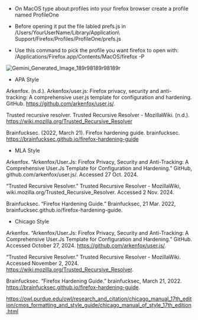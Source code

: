 - On MacOS type about:profiles into your firefox browser create a profile named ProfileOne 
- Before opening it put the file labled prefs.js in /Users/YourUserName/Library/Application\ Support/Firefox/Profiles/ProfileOne/prefs.js 

- Use this command to pick the profile you want firefox to open with: /Applications/Firefox.app/Contents/MacOS/firefox -P

![Gemini_Generated_Image_189r98189r98189r](https://github.com/user-attachments/assets/9b3a4880-aade-47b9-809c-928518ab60f2)

- APA Style

Arkenfox. (n.d.). Arkenfox/user.js: Firefox privacy, security and anti-tracking: A comprehensive user.js template for configuration and hardening. GitHub. https://github.com/arkenfox/user.js/. 

Trusted recursive resolver. Trusted Recursive Resolver - MozillaWiki. (n.d.). https://wiki.mozilla.org/Trusted_Recursive_Resolver 

Brainfucksec. (2022, March 21). Firefox hardening guide. brainfucksec. https://brainfucksec.github.io/firefox-hardening-guide 

- MLA Style

Arkenfox. “Arkenfox/User.Js: Firefox Privacy, Security and Anti-Tracking: A Comprehensive User.Js Template for Configuration and Hardening.” GitHub, github.com/arkenfox/user.js/. Accessed 27 Oct. 2024. 

“Trusted Recursive Resolver.” Trusted Recursive Resolver - MozillaWiki, wiki.mozilla.org/Trusted_Recursive_Resolver. Accessed 2 Nov. 2024. 

Brainfucksec. “Firefox Hardening Guide.” Brainfucksec, 21 Mar. 2022, brainfucksec.github.io/firefox-hardening-guide. 

- Chicago Style

Arkenfox. “Arkenfox/User.Js: Firefox Privacy, Security and Anti-Tracking: A Comprehensive User.Js Template for Configuration and Hardening.” GitHub. Accessed October 27, 2024. https://github.com/arkenfox/user.js/. 

“Trusted Recursive Resolver.” Trusted Recursive Resolver - MozillaWiki. Accessed November 2, 2024. https://wiki.mozilla.org/Trusted_Recursive_Resolver. 

Brainfucksec. “Firefox Hardening Guide.” brainfucksec, March 21, 2022. https://brainfucksec.github.io/firefox-hardening-guide. 







https://owl.purdue.edu/owl/research_and_citation/chicago_manual_17th_edition/cmos_formatting_and_style_guide/chicago_manual_of_style_17th_edition.html
